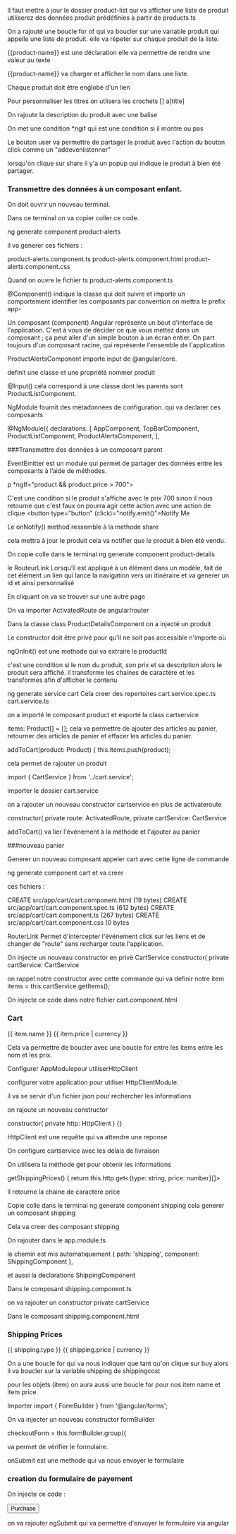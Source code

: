 
Il faut mettre à jour le dossier product-list 
qui va afficher une liste de produit utiliserez des données produit prédéfinies 
à partir de products.ts

On a rajouté une boucle for of qui va boucler sur une variable produit qui appelle une liste de produit.
elle va répeter sur chaque produit de la liste.

{{product-name}} est une déclaration elle va permettre de rendre 
une valeur au texte

{{product-name}} va charger et afficher le nom dans une liste. 

Chaque produit doit être englobé d'un lien <a> 

Pour personnaliser les titres on utlisera les crochets [] a[title]

On rajoute la description du produit avec une balise <p> 

On met une condition *ngif qui est une condition si il montre ou pas

Le bouton user va permettre de partager le produit avec l'action du bouton click
comme un "addevenlistenner" 

lorsqu'on clique sur share il y'a un popup qui indique le produit à bien été partager.


### Transmettre des données à un composant enfant.

On doit ouvrir un nouveau terminal.

Dans ce terminal on va copier coller ce code.

ng generate component product-alerts

il va generer ces fichiers : 

product-alerts.component.ts
product-alerts.component.html
product-alerts.component.css

Quand on ouvre le fichier ts 
product-alerts.component.ts

@Component() indique la classe qui doit suivre et importe un comportement
identifier les composants par convention on mettra le prefix
app-

Un composant (component) Angular représente un bout d'interface de l'application. 
C'est à vous de décider ce que vous mettez dans un composant ; 
ça peut aller d'un simple bouton à un écran entier. 
On part toujours d'un composant racine, qui représente l'ensemble de l'application

 ProductAlertsComponent importe input de @angular/core.

definit une classe et une propriété nommer produit

@Input() cela correspond à une classe dont les parents sont 
ProductListComponent.

NgModule fournit des métadonnées de configuration. 
qui va declarer ces composants

@NgModule({
  declarations: [
    AppComponent,
    TopBarComponent,
    ProductListComponent,
    ProductAlertsComponent,
  ],


###Transmettre des données à un composant parent

EventEmitter est un module qui permet de partager des données entre les composants à l’aide de méthodes. 

p *ngIf="product && product.price > 700">

C'est une condition si le produit s'affiche avec le prix 700 sinon il
nous retourne que c'est faux
on pourra agir cette action avec une action de clique 
  <button type="button" (click)="notify.emit()">Notify Me</button>

Le onNotify() method ressemble à la methode share

cela mettra à jour le produit cela va notifier que le produit à bien été vendu.

On copie colle dans le terminal
ng generate component product-details

le RouteurLink
Lorsqu’il est appliqué à un élément dans un modèle, 
fait de cet élément un lien qui lance la navigation vers un itinéraire
et va generer un id et ainsi personnalisé 

En cliquant on va se trouver sur une autre page

On va importer ActivatedRoute de angular/router

Dans la classe class ProductDetailsComponent
on a injecté un produit 

Le constructor doit être privé pour
qu'il ne soit pas accessible n'importe où

ngOnInit() est une methode qui va extraire le productId 

<div *ngIf="product"> c'est une condition si 
le nom du produit, son prix et sa description 
alors le produit sera affiché. il transforme les chaines 
de caractére et les transformes afin d'afficher le contenu

ng generate service cart
Cela creer des repertoires
cart.service.spec.ts
cart.service.ts

on a importé le composant product et
esporté la class cartservice

items: Product[] = []; cela va permettre de 
ajouter des articles au panier, retourner des articles 
de panier et effacer les articles du panier.

addToCart(product: Product) { 
    this.items.push(product);

cela permet de rajouter un produit

import { CartService } from '../cart.service';

importer le dossier cart.service

on a rajouter un nouveau constructor cartservice en plus 
de activateroute

constructor(
    private route: ActivatedRoute,
    private cartService: CartService

addToCart() va lier l'événement à la méthode 
et l'ajouter au panier 

###nouveau panier


Generer un nouveau composant appeler cart
avec cette ligne de commande 

ng generate component cart et va creer 

ces fichiers : 

CREATE src/app/cart/cart.component.html (19 bytes)
CREATE src/app/cart/cart.component.spec.ts (612 bytes)
CREATE src/app/cart/cart.component.ts (267 bytes)
CREATE src/app/cart/cart.component.css (0 bytes
 
RouterLink 
Permet d'intercepter l'événement click 
sur les liens et de changer de "route" sans recharger toute l'application.

On injecte un nouveau constructor en privé CartService
constructor(
    private cartService: CartService

on rappel notre constructor 
avec cette commande qui va definir notre item
items = this.cartService.getItems();

On injecte ce code dans notre fichier cart.component.html

<h3>Cart</h3>

<div class="cart-item" *ngFor="let item of items">
  <span>{{ item.name }}</span>
  <span>{{ item.price | currency }}</span>
</div>

Cela va permettre de boucler avec une boucle for entre les items
entre les nom et les prix.


Configurer AppModulepour utiliserHttpClient

configurer votre application pour utiliser HttpClientModule.

il va se servir d'un fichier json pour rechercher les informations

on rajoute un nouveau constructor 

  constructor(
    private http: HttpClient
  ) {}

HttpClient est une requête qui va attendre une reponse

On configure cartservice avec les délais de livraison

On utilisera la méthode get pour obtenir les informations 

 getShippingPrices() {
    return this.http.get<{type: string, price: number}[]>

Il retourne la chaine de caractére price 

Copie colle dans le terminal
ng generate component shipping
cela generer un composant shipping

Cela va creer des composant shipping

On rajouter dans le app.module.ts

le chemin est mis automatiquement
{ path: 'shipping', component: ShippingComponent },

et aussi la declarations 
  ShippingComponent

Dans le composant shipping.component.ts

on va rajouter un constructor private cartService

Dans le composant shipping.component.html 

<h3>Shipping Prices</h3>

<div class="shipping-item" *ngFor="let shipping of shippingCosts | async">
  <span>{{ shipping.type }}</span>
  <span>{{ shipping.price | currency }}</span>
</div>

On a une boucle for qui va nous indiquer que tant 
qu'on clique sur buy alors il va boucler sur la variable shipping
de shippingcost

pour les objets (item) on aura aussi une boucle for 
pour nos item name et item price

Importer 
import { FormBuilder } from '@angular/forms';

On va injecter un nouveau constructor formBuilder
 
checkoutForm = this.formBuilder.group({ 

va permet de vérifier le formulaire.

onSubmit est une methode qui va nous envoyer le formulaire 

### creation du formulaire de payement

On injecte ce code : 

<form [formGroup]="checkoutForm">

  <button class="button" type="submit">Purchase</button>

</form>

on va rajouter ngSubmit qui va permettre d'envoyer le formulaire
via angular

